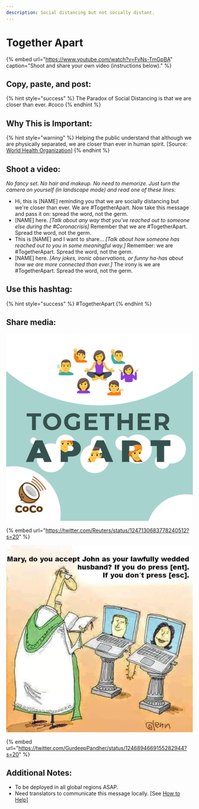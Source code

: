 ```yaml
---
description: Social distancing but not socially distant.
---
```


# Together Apart

{% embed url="https://www.youtube.com/watch?v=FvNs-TmGpBA" caption="Shoot and share your own video \(instructions below\)." %}

## Copy, paste, and post:

{% hint style="success" %}
The Paradox of Social Distancing is that we are closer than ever. \#coco
{% endhint %}

## Why This is Important:

{% hint style="warning" %}
Helping the public understand that although we are physically separated, we are closer than ever in human spirit. \[Source: [World Health Organization](https://www.who.int/publications-detail/outbreak-communication-best-practices-for-communicating-with-the-public-during-an-outbreak)\]
{% endhint %}

## Shoot a video:

_No fancy set. No hair and makeup. No need to memorize. Just turn the camera on yourself \(in landscape mode\) and read one of these lines:_

* Hi, this is \[NAME\] reminding you that we are socially distancing but we're closer than ever. We are \#TogetherApart. Now take this message and pass it on: spread the word, not the germ. 
* \[NAME\] here. _\[Talk about any way that you've reached out to someone else during the \#Coronacrisis\]_ Remember that we are \#TogetherApart. Spread the word, not the germ. 
* This is \[NAME\] and I want to share... _\[Talk about how someone has reached out to you in some meaningful way.\]_ Remember: we are \#TogetherApart. Spread the word, not the germ. 
* \[NAME\] here. _\[Any jokes, ironic observations, or funny ha-has about how we are more connected than ever.\]_ The irony is we are \#TogetherApart. Spread the word, not the germ.

## Use this hashtag:

{% hint style="success" %}
\#TogetherApart
{% endhint %}

## Share media:

![](../.gitbook/assets/together-apart.png)

{% embed url="https://twitter.com/Reuters/status/1247130683778240512?s=20" %}

![](../.gitbook/assets/evlnr76uwailuln.jpeg)

{% embed url="https://twitter.com/GurdeepPandher/status/1246894669155282944?s=20" %}

## Additional Notes:

* To be deployed in all global regions ASAP.
* Need translators to communicate this message locally. \[See [How to Help](../how-to-help.md)\]

